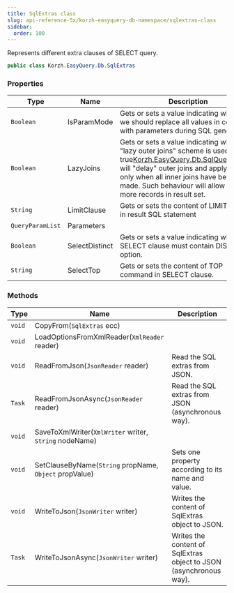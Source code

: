 ```yaml
---
title: SqlExtras class
slug: api-reference-5x/korzh-easyquery-db-namespace/sqlextras-class
sidebar:
  order: 100
---
```


Represents different extra clauses of SELECT query.
```csharp
public class Korzh.EasyQuery.Db.SqlExtras

```

### Properties

| Type | Name | Description | 
| --- | --- | --- | 
| `Boolean` | IsParamMode | Gets or sets a value indicating whether we should replace all values in conditions with parameters during SQL generation. | 
| `Boolean` | LazyJoins | Gets or sets a value indicating whether "lazy outer joins" scheme is used.  If it is <c>true</c>[Korzh.EasyQuery.Db.SqlQueryBuilder](///easyquery/docs/api-reference-5x/korzh-easyquery-db-namespace/sqlquerybuilder-class) will "delay" outer joins and apply them only when all inner joins have been made.  Such behaviour will allow to get more records in result set. | 
| `String` | LimitClause | Gets or sets the content of LIMIT clause in result SQL statement | 
| `QueryParamList` | Parameters |  | 
| `Boolean` | SelectDistinct | Gets or sets a value indicating whether SELECT clause must contain DISTINCT option. | 
| `String` | SelectTop | Gets or sets the content of TOP command in SELECT clause. | 


### Methods

| Type | Name | Description | 
| --- | --- | --- | 
| `void` | CopyFrom(`SqlExtras` ecc) |  | 
| `void` | LoadOptionsFromXmlReader(`XmlReader` reader) |  | 
| `void` | ReadFromJson(`JsonReader` reader) | Read the SQL extras from JSON. | 
| `Task` | ReadFromJsonAsync(`JsonReader` reader) | Read the SQL extras from JSON (asynchronous way). | 
| `void` | SaveToXmlWriter(`XmlWriter` writer, `String` nodeName) |  | 
| `void` | SetClauseByName(`String` propName, `Object` propValue) | Sets one property according to its name and value. | 
| `void` | WriteToJson(`JsonWriter` writer) | Writes the content of SqlExtras object to JSON. | 
| `Task` | WriteToJsonAsync(`JsonWriter` writer) | Writes the content of SqlExtras object to JSON (asynchronous way). |
